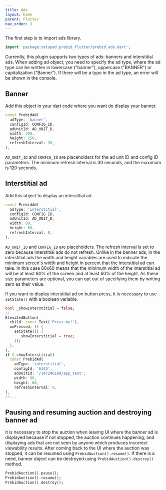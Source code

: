 ```yaml
---
title: Ads
layout: home
parent: Flutter
nav_order: 3
---
```

The first step is to import ads library.
```dart
import 'package:setupad_prebid_flutter/prebid_ads.dart';
```
Currently, this plugin supports two types of ads: banners and interstitial ads. When adding ad object, you need to specify the ad type, where the ad type can be written in lowercase ("banner"), uppercase ("BANNER") or capitalization ("Banner"). If there will be a typo in the ad type, an error will be shown in the console. 

## Banner
Add this object in your dart code where you want do display your banner. 
```dart
const PrebidAd(
  adType: 'banner',
  configId: CONFIG_ID,
  adUnitId: AD_UNIT_D,
  width: 300,
  height: 250,
  refreshInterval: 30,
),
```
`AD_UNIT_ID` and `CONFIG_ID` are placeholders for the ad unit ID and config ID parameters. The minimum refresh interval is 30 seconds, and the maximum is 120 seconds.

## Interstitial ad
Add this object to display an interstitial ad.
```dart
const PrebidAd(
  adType: 'interstitial',
  configId: CONFIG_ID,
  adUnitId: AD_UNIT_D,
  width: 80,
  height: 60,
  refreshInterval: 0,
),
```
`AD_UNIT_ID` and `CONFIG_ID` are placeholders. The refresh interval is set to zero because interstitial ads do not refresh. Unlike in the banner ads, in the interstitial ads the width and height variables are used to indicate the minimum screen's width and height in percent that the interstitial ad can take. In this case 80x60 means that the minimum width of the interstitial ad will be at least 80% of the screen and at least 60% of the height. As these size parameters are optional, you can opt out of specifying them by writing zero as their value. 

If you want to display interstitial ad on button press, it is necessary to use `setState()` with a boolean variable.
```dart
bool _showInterstitial = false;
//...
ElevatedButton(
  child: const Text('Press me!'),
  onPressed: () {
    setState(() {
      _showInterstitial = true;
    });
  },
),
if (_showInterstitial)
  const PrebidAd(
    adType: 'interstitial',
    configId: '6145',
    adUnitId: '/147246189/app_test',
    width: 80,
    height: 60,
    refreshInterval: 0,
),
//...
```

## Pausing and resuming auction and destroying banner ad
It is necessary to stop the auction when leaving UI where the banner ad is displayed because if not stopped, the auction continues happening, and displaying ads that are not seen by anyone which produces incorrect viewability results. After coming back to the UI where the auction was stopped, it can be resumed using `PrebidAuction().resume()`. If there is a need, banner object can be destroyed using `PrebidAuction().destroy()` method.

```dart
PrebidAuction().pause();
PrebidAuction().resume();
PrebidAuction().destroy();
```
